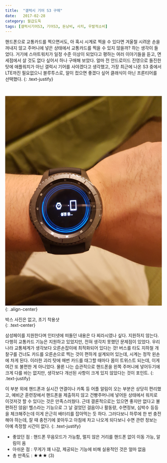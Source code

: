 ```yaml
---
title:  "갤럭시 기어 S3 구매"
date:   2017-02-28
category: 월급도둑
tags: [갤럭시기어S3, 기어S3, 돈낭비, 사치, 우발적소비]
---
```


핸드폰으로 교통카드를 찍으면서도, 아 혹시 시계로 찍을 수 있다면 겨울철 시려운 손을 꺼내지 않고 주머니에 넣은 상태에서 교통카드를 찍을 수 있지 않을까? 하는 생각이 들었다. 거기에 스마트워치가 일정 수준 이상이 되었다고 평하는 여러 이야기들을 듣고, 면세점에서 살 것도 없다 싶어서 하나 구매해 보았다. 얼마 전 안드로이드 진영으로 돌진한 탓에 애플워치가 아닌 갤럭시 기어를 사야겠다고 생각했고, 가장 최근에 나온 S3 중에서 LTE까진 필요없으니 블루투스로, 알이 컸으면 좋겠다 싶어 클래식이 아닌 프론티어를 선택했다.
{: .text-justify}

<br>

![jpg](/images/salary-lupine/2017-02-28-1.jpg){: .align-center}

<figcaption>박스 사진은 없고, 초기 착용샷</figcaption>
{: .text-center}

<br>

삼성페이를 지원한다며 인터넷에 떠돌던 내용은 다 찌라시였나 싶다. 지원하지 않는다. 다행히 교통카드 기능은 지원하고 있었지만, 전혀 생각치 못했던 문제점이 있었다. 우리나라 교통체계가 생각보다 오른손잡이에 최적화되어 있다는 것! 버스를 타도 지하철 개찰구를 건너도 카드를 오른손으로 찍는 것이 편하게 설계되어 있는데, 시계는 정작 왼손에 차게 된다. 이러한 괴리 탓에 매번 카드를 태그할 때마다 몸이 트위스트 되는데, 이게 여간 또 불편한 게 아니었다. 물론 나는 습관적으로 핸드폰을 왼쪽 주머니에 넣어두기에 크게 다를 바는 없지만, 생각보다 개선된 사항이 크게 있지 않았다는 것이 포인트. 
{: .text-justify}

이 부분 외에 핸드폰과 실시간 연결이나 카톡 등 어플 알림이 오는 부분은 상당히 편리했고, 예비군 훈련장에서 핸드폰을 제출하지 않고 건빵주머니에 넣어둔 상태에서 워치로 이것저것 할 수 있다는 것은 만족스러웠다. 근데 결론적으로는 있으면 좋지만 없다고 불편하진 않음! 헬스라는 기능으로 그 날 걸었던 걸음이나 활동량, 수면정보, 심박수 등등을 체크해주는데 이게 은근히 배터리를 잡아먹는 듯 하다. 그러다보니 하루에 한 번 충전해야 하는데, 잘 때 충전기에 꽂아두고 아침에 차고 나오게 되다보니 수면 관련 정보는 아예 측정할 시간이 없다. 
{: .text-justify}



* 좋았던 점 : 핸드폰 무음모드가 가능함, 멀지 않은 거리를 핸드폰 없이 이동 가능, 알림이 옴
* 아쉬운 점 : 무게가 꽤 나감, 제공되는 기능에 비해 실용적인 것은 얼마 없음
* 총 만족도 : ★★★  (3)

## ㅤㅤ